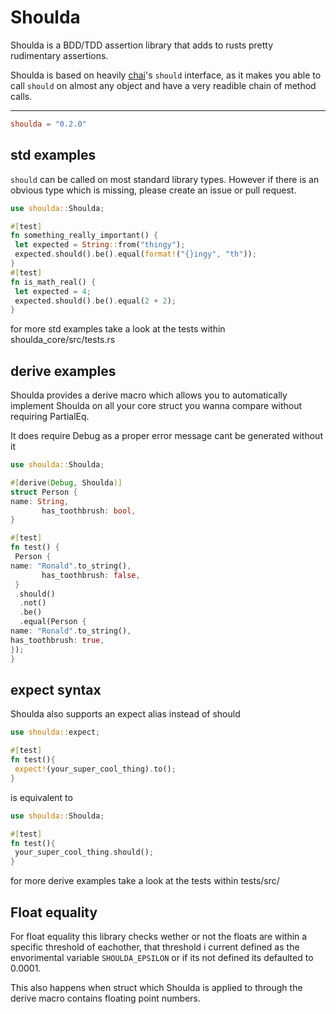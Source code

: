 # Shoulda

Shoulda is a BDD/TDD assertion library that adds to rusts pretty rudimentary assertions.

Shoulda is based on heavily [chai](https://www.chaijs.com/)'s `should` interface, as it makes you able to call `should` on almost any object and have a very readible chain of method calls.

---

```toml
shoulda = "0.2.0"
```

## std examples

`should` can be called on most standard library types. However if there is an obvious type which is missing, please create an issue or pull request.

```rust
use shoulda::Shoulda;

#[test]
fn something_really_important() {
 let expected = String::from("thingy");
 expected.should().be().equal(format!("{}ingy", "th"));
}
#[test]
fn is_math_real() {
 let expected = 4;
 expected.should().be().equal(2 + 2);
}
```

for more std examples take a look at the tests within shoulda_core/src/tests.rs

## derive examples

Shoulda provides a derive macro which allows you to automatically implement Shoulda on all your core struct you wanna compare without requiring PartialEq.

It does require Debug as a proper error message cant be generated without it

```rust
use shoulda::Shoulda;

#[derive(Debug, Shoulda)]
struct Person {
name: String,
       has_toothbrush: bool,
}

#[test]
fn test() {
 Person {
name: "Ronald".to_string(),
       has_toothbrush: false,
 }
 .should()
  .not()
  .be()
  .equal(Person {
name: "Ronald".to_string(),
has_toothbrush: true,
});
}
```

## expect syntax

Shoulda also supports an expect alias instead of should

```rust
use shoulda::expect;

#[test]
fn test(){
 expect!(your_super_cool_thing).to();
}
```

is equivalent to

```rust
use shoulda::Shoulda;

#[test]
fn test(){
 your_super_cool_thing.should();
}
```

for more derive examples take a look at the tests within tests/src/

## Float equality

For float equality this library checks wether or not the floats are within a specific threshold of eachother, that threshold i current defined as the envorimental variable `SHOULDA_EPSILON` or if its not defined its defaulted to 0.0001.

This also happens when struct which Shoulda is applied to through the derive macro contains floating point numbers.
